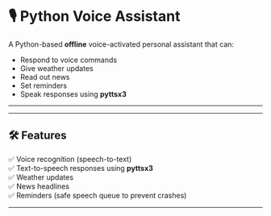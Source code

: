 # 🎙 Python Voice Assistant

A Python-based **offline** voice-activated personal assistant that can:
- Respond to voice commands
- Give weather updates
- Read out news
- Set reminders
- Speak responses using **pyttsx3**

---


---

## 🛠 Features
✅ Voice recognition (speech-to-text)  
✅ Text-to-speech responses using **pyttsx3**  
✅ Weather updates  
✅ News headlines  
✅ Reminders (safe speech queue to prevent crashes)  

---

